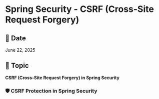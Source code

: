 # Spring Security - CSRF (Cross-Site Request Forgery)

## 📅 Date
June 22, 2025

## 📘 Topic
**CSRF (Cross-Site Request Forgery) in Spring Security**
### 🛡️ CSRF Protection in Spring Security


